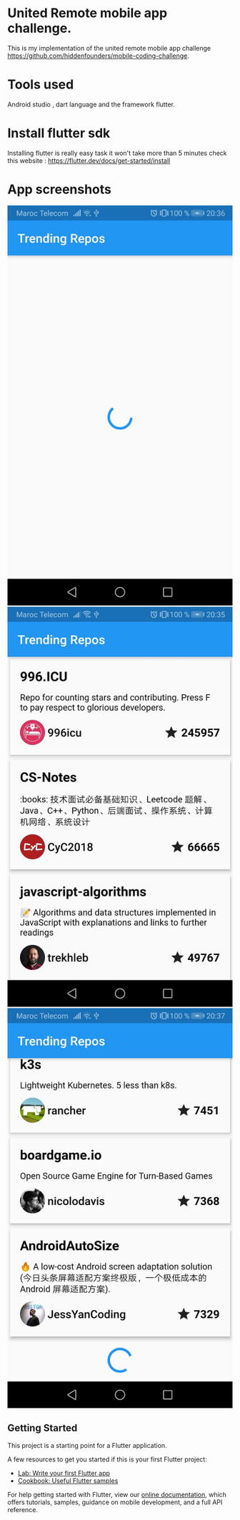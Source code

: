 # United Remote mobile app challenge.
This is my implementation of the united remote mobile app challenge https://github.com/hiddenfounders/mobile-coding-challenge.

# Tools used
Android studio , dart language and the framework flutter.

# Install flutter sdk
Installing flutter is really easy task it won't take more than 5 minutes check this website :
https://flutter.dev/docs/get-started/install

# App screenshots
![](https://github.com/ElmouradiAmine/United-remote-coding-challenge/blob/master/screenshots/screenshot2.jpeg)
![](https://github.com/ElmouradiAmine/United-remote-coding-challenge/blob/master/screenshots/screenshot3.jpeg)
![](https://github.com/ElmouradiAmine/United-remote-coding-challenge/blob/master/screenshots/screenshot1.jpeg)

## Getting Started

This project is a starting point for a Flutter application.

A few resources to get you started if this is your first Flutter project:

- [Lab: Write your first Flutter app](https://flutter.dev/docs/get-started/codelab)
- [Cookbook: Useful Flutter samples](https://flutter.dev/docs/cookbook)

For help getting started with Flutter, view our 
[online documentation](https://flutter.dev/docs), which offers tutorials, 
samples, guidance on mobile development, and a full API reference.
